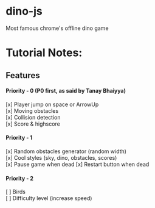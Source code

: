 # dino-js
Most famous chrome's offline dino game

# Tutorial Notes:
## Features
#### Priority - 0 (P0 first, as said by Tanay Bhaiyya)
[x] Player jump on space or ArrowUp  
[x] Moving obstacles  
[x] Collision detection  
[x] Score & highscore  

#### Priority - 1
[x] Random obstacles generator (random width)  
[x] Cool styles (sky, dino, obstacles, scores)  
[x] Pause game when dead
[x] Restart button when dead

#### Priority - 2
[ ] Birds  
[ ] Difficulty level (increase speed)  